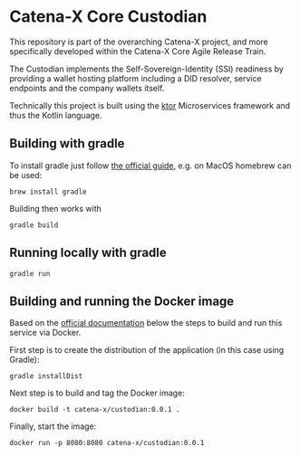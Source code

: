 # Catena-X Core Custodian

This repository is part of the overarching Catena-X project, and more specifically
developed within the Catena-X Core Agile Release Train.

The Custodian implements the Self-Sovereign-Identity (SSI) readiness by providing
a wallet hosting platform including a DID resolver, service endpoints and the
company wallets itself.

Technically this project is built using the [ktor](https://ktor.io) Microservices
framework and thus the Kotlin language.

## Building with gradle

To install gradle just follow [the official guide](https://gradle.org/install/), e.g. on MacOS homebrew can be used:

```
brew install gradle
```

Building then works with

```
gradle build
```

## Running locally with gradle

```
gradle run
```

## Building and running the Docker image

Based on the [official documentation](https://ktor.io/docs/docker.html#getting-the-application-ready)
below the steps to build and run this service via Docker.

First step is to create the distribution of the application (in this case using Gradle):

```
gradle installDist
```

Next step is to build and tag the Docker image:

```
docker build -t catena-x/custodian:0.0.1 .
```

Finally, start the image:

```
docker run -p 8080:8080 catena-x/custodian:0.0.1
```
